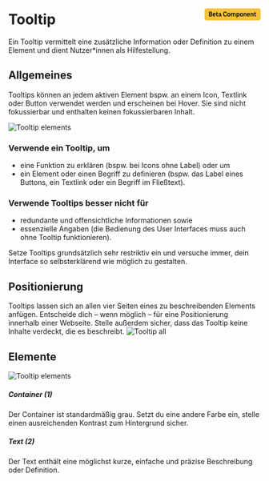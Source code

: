 <div style="display: inline-flex; align-items: center; justify-content: space-between; width: 100%;">
    <h1>Tooltip</h1>
    <img src="assets/beta.png" alt="Beta Component" />
</div>
Ein Tooltip vermittelt eine zusätzliche Information oder Definition zu einem Element und dient Nutzer*innen als Hilfestellung.

## Allgemeines

Tooltips können an jedem aktiven Element bspw. an einem Icon, Textlink oder Button verwendet werden und erscheinen bei Hover. Sie sind nicht
fokussierbar und enthalten keinen fokussierbaren Inhalt.

![Tooltip elements](assets/3_components/tooltip/tooltip-variants.png)

### Verwende ein Tooltip, um

- eine Funktion zu erklären (bspw. bei Icons ohne Label) oder um
- ein Element oder einen Begriff zu definieren (bspw. das Label eines Buttons, ein Textlink oder ein Begriff im Fließtext).

### Verwende Tooltips besser nicht für

- redundante und offensichtliche Informationen sowie
- essenzielle Angaben (die Bedienung des User Interfaces muss auch ohne Tooltip funktionieren).

Setze Tooltips grundsätzlich sehr restriktiv ein und versuche immer, dein Interface so selbsterklärend wie möglich zu gestalten.

## Positionierung

Tooltips lassen sich an allen vier Seiten eines zu beschreibenden Elements anfügen. Entscheide dich – wenn möglich – für eine Positionierung innerhalb
einer Webseite. Stelle außerdem sicher, dass das Tooltip keine Inhalte verdeckt, die es beschreibt.
![Tooltip all](assets/3_components/tooltip/tooltip-position.png)

## Elemente

![Tooltip elements](assets/3_components/tooltip/tooltip-elements.png)

<h5>Container (1)</h5>
Der Container ist standardmäßig grau. Setzt du eine andere Farbe ein, stelle einen ausreichenden Kontrast zum Hintergrund sicher.

<h5>Text (2)</h5>
Der Text enthält eine möglichst kurze, einfache und präzise Beschreibung oder Definition.
